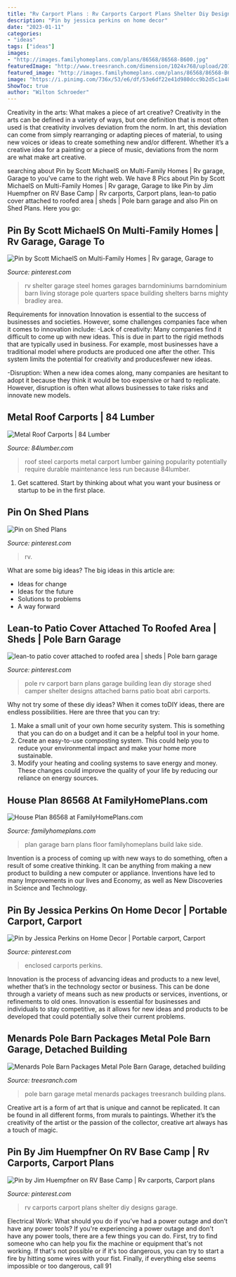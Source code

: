 ```yaml
---
title: "Rv Carport Plans : Rv Carports Carport Plans Shelter Diy Designs Garage"
description: "Pin by jessica perkins on home decor"
date: "2023-01-11"
categories:
- "ideas"
tags: ["ideas"]
images:
- "http://images.familyhomeplans.com/plans/86568/86568-B600.jpg"
featuredImage: "http://www.treesranch.com/dimension/1024x768/upload/2016/12/04/menards-pole-barn-packages-metal-pole-barn-garage-lrg-c2c62ba033393b82.jpg"
featured_image: "http://images.familyhomeplans.com/plans/86568/86568-B600.jpg"
image: "https://i.pinimg.com/736x/53/e6/df/53e6df22e41d980dcc9b2d5c1a48fc56.jpg"
ShowToc: true
author: "Wilton Schroeder"
---
```



Creativity in the arts: What makes a piece of art creative?
Creativity in the arts can be defined in a variety of ways, but one definition that is most often used is that creativity involves deviation from the norm. In art, this deviation can come from simply rearranging or adapting pieces of material, to using new voices or ideas to create something new and/or different. Whether it’s a creative idea for a painting or a piece of music, deviations from the norm are what make art creative.

	

		
searching about Pin by Scott MichaelS on Multi-Family Homes | Rv garage, Garage to you've came to the right web. We have 8 Pics about Pin by Scott MichaelS on Multi-Family Homes | Rv garage, Garage to like Pin by Jim Huempfner on RV Base Camp | Rv carports, Carport plans, lean-to patio cover attached to roofed area | sheds | Pole barn garage and also Pin on Shed Plans. Here you go:
		
    
## Pin By Scott MichaelS On Multi-Family Homes | Rv Garage, Garage To

<img loading=lazy src="https://i.pinimg.com/736x/53/e6/df/53e6df22e41d980dcc9b2d5c1a48fc56.jpg" onerror="this.onerror=null;this.src='https://tse1.mm.bing.net/th?id=OIP.82J7vXfv7N-OtI8Lf6mq6QHaFF&amp;pid=15.1';" alt="Pin by Scott MichaelS on Multi-Family Homes | Rv garage, Garage to">

_Source: pinterest.com_

>rv shelter garage steel homes garages barndominiums barndominium barn living storage pole quarters space building shelters barns mighty bradley area. 

	

Requirements for innovation
Innovation is essential to the success of businesses and societies. However, some challenges companies face when it comes to innovation include:
-Lack of creativity: Many companies find it difficult to come up with new ideas. This is due in part to the rigid methods that are typically used in business. For example, most businesses have a traditional model where products are produced one after the other. This system limits the potential for creativity and producesfewer new ideas.

-Disruption: When a new idea comes along, many companies are hesitant to adopt it because they think it would be too expensive or hard to replicate. However, disruption is often what allows businesses to take risks and innovate new models.

    
## Metal Roof Carports | 84 Lumber

<img loading=lazy src="https://www.84lumber.com/media/1312/carport_steel_roof_cover.jpg" onerror="this.onerror=null;this.src='https://tse4.mm.bing.net/th?id=OIP.g5dFSbKLwSJHL9Ik51BaFAHaDg&amp;pid=15.1';" alt="Metal Roof Carports | 84 Lumber">

_Source: 84lumber.com_

>roof steel carports metal carport lumber gaining popularity potentially require durable maintenance less run because 84lumber. 

	

1. Get scattered. Start by thinking about what you want your business or startup to be in the first place.

    
## Pin On Shed Plans

<img loading=lazy src="https://i.pinimg.com/736x/ae/a7/db/aea7db84dcb84165bc5ac48c72408278.jpg" onerror="this.onerror=null;this.src='https://tse4.mm.bing.net/th?id=OIP.ZulJ3kMORXmv3DYcFaCZPwHaFj&amp;pid=15.1';" alt="Pin on Shed Plans">

_Source: pinterest.com_

>rv. 

	

What are some big ideas?
The big ideas in this article are: 
- Ideas for change 
- Ideas for the future 
- Solutions to problems
- A way forward

    
## Lean-to Patio Cover Attached To Roofed Area | Sheds | Pole Barn Garage

<img loading=lazy src="https://i.pinimg.com/736x/73/15/62/731562367bdfd5536a6905bd07230320--rv-carport-ideas-carport-designs.jpg?b=t" onerror="this.onerror=null;this.src='https://tse4.mm.bing.net/th?id=OIP.w-jsbp_1zw978i0SR2aa1QHaFj&amp;pid=15.1';" alt="lean-to patio cover attached to roofed area | sheds | Pole barn garage">

_Source: pinterest.com_

>pole rv carport barn plans garage building lean diy storage shed camper shelter designs attached barns patio boat abri carports. 

	

Why not try some of these diy ideas?
When it comes toDIY ideas, there are endless possibilities. Here are three that you can try: 
1) Make a small unit of your own home security system. This is something that you can do on a budget and it can be a helpful tool in your home.
2) Create an easy-to-use composting system. This could help you to reduce your environmental impact and make your home more sustainable.
3) Modify your heating and cooling systems to save energy and money. These changes could improve the quality of your life by reducing our reliance on energy sources.

    
## House Plan 86568 At FamilyHomePlans.com

<img loading=lazy src="http://images.familyhomeplans.com/plans/86568/86568-B600.jpg" onerror="this.onerror=null;this.src='https://tse4.mm.bing.net/th?id=OIP.nEeBOBrYN3dgV_tUuQAbUgHaFh&amp;pid=15.1';" alt="House Plan 86568 at FamilyHomePlans.com">

_Source: familyhomeplans.com_

>plan garage barn plans floor familyhomeplans build lake side. 

	

Invention is a process of coming up with new ways to do something, often a result of some creative thinking. It can be anything from making a new product to building a new computer or appliance. Inventions have led to many Improvements in our lives and Economy, as well as New Discoveries in Science and Technology.

    
## Pin By Jessica Perkins On Home Decor | Portable Carport, Carport

<img loading=lazy src="https://i.pinimg.com/736x/16/60/f5/1660f5c1dfbab03846ed5614f9620f3f.jpg" onerror="this.onerror=null;this.src='https://tse4.mm.bing.net/th?id=OIP.S7dg6pE7MRsra1SOaM4R4gHaHa&amp;pid=15.1';" alt="Pin by Jessica Perkins on Home Decor | Portable carport, Carport">

_Source: pinterest.com_

>enclosed carports perkins. 

	

Innovation is the process of advancing ideas and products to a new level, whether that’s in the technology sector or business. This can be done through a variety of means such as new products or services, inventions, or refinements to old ones. Innovation is essential for businesses and individuals to stay competitive, as it allows for new ideas and products to be developed that could potentially solve their current problems.

    
## Menards Pole Barn Packages Metal Pole Barn Garage, Detached Building

<img loading=lazy src="http://www.treesranch.com/dimension/1024x768/upload/2016/12/04/menards-pole-barn-packages-metal-pole-barn-garage-lrg-c2c62ba033393b82.jpg" onerror="this.onerror=null;this.src='https://tse4.mm.bing.net/th?id=OIP.6cMmnyQcS2WUmNkAR-UE6QHaFj&amp;pid=15.1';" alt="Menards Pole Barn Packages Metal Pole Barn Garage, detached building">

_Source: treesranch.com_

>pole barn garage metal menards packages treesranch building plans. 

	

Creative art is a form of art that is unique and cannot be replicated. It can be found in all different forms, from murals to paintings. Whether it’s the creativity of the artist or the passion of the collector, creative art always has a touch of magic.

    
## Pin By Jim Huempfner On RV Base Camp | Rv Carports, Carport Plans

<img loading=lazy src="https://i.pinimg.com/originals/94/8d/1d/948d1defec7f5dfd0099564953f6fe57.jpg" onerror="this.onerror=null;this.src='https://tse2.mm.bing.net/th?id=OIP.gx1z4gpjOlweCbjZJkhLtwHaJ4&amp;pid=15.1';" alt="Pin by Jim Huempfner on RV Base Camp | Rv carports, Carport plans">

_Source: pinterest.com_

>rv carports carport plans shelter diy designs garage. 

	

Electrical Work: What should you do if you’ve had a power outage and don’t have any power tools?
If you're experiencing a power outage and don't have any power tools, there are a few things you can do. First, try to find someone who can help you fix the machine or equipment that's not working. If that's not possible or if it's too dangerous, you can try to start a fire by hitting some wires with your fist. Finally, if everything else seems impossible or too dangerous, call 91

